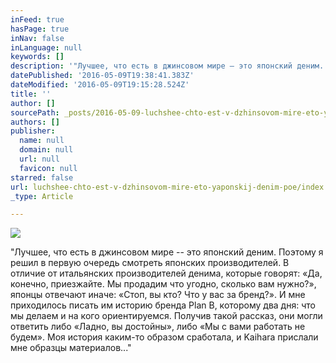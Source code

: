 ```yaml
---
inFeed: true
hasPage: true
inNav: false
inLanguage: null
keywords: []
description: '"Лучшее, что есть в джинсовом мире – это японский деним. Поэтому я решил в первую очередь смотреть японских производителей. В отличие от итальянских производителей денима, которые говорят: «Да, конечно, приезжайте. Мы продадим что угодно, сколько вам нужно?», японцы отвечают иначе: «Стоп, вы кто? Что у вас за бренд?». И мне приходилось писать им историю бренда Plan B, которому два дня: что мы делаем и на кого ориентируемся. Получив такой рассказ, они могли ответить либо «Ладно, вы достойны», либо «Мы с вами работать не будем». Моя история каким-то образом сработала, и Kaihara прислали мне образцы материалов..."'
datePublished: '2016-05-09T19:38:41.383Z'
dateModified: '2016-05-09T19:15:28.524Z'
title: ''
author: []
sourcePath: _posts/2016-05-09-luchshee-chto-est-v-dzhinsovom-mire-eto-yaponskij-denim-poe.md
authors: []
publisher:
  name: null
  domain: null
  url: null
  favicon: null
starred: false
url: luchshee-chto-est-v-dzhinsovom-mire-eto-yaponskij-denim-poe/index.html
_type: Article

---
```

![](https://the-grid-user-content.s3-us-west-2.amazonaws.com/0736272f-3234-4270-beb7-809f9b4a9cdb.jpg)

"Лучшее, что есть в джинсовом мире -- это японский деним. Поэтому я решил в первую очередь смотреть японских производителей. В отличие от итальянских производителей денима, которые говорят: «Да, конечно, приезжайте. Мы продадим что угодно, сколько вам нужно?», японцы отвечают иначе: «Стоп, вы кто? Что у вас за бренд?». И мне приходилось писать им историю бренда Plan B, которому два дня: что мы делаем и на кого ориентируемся. Получив такой рассказ, они могли ответить либо «Ладно, вы достойны», либо «Мы с вами работать не будем». Моя история каким-то образом сработала, и Kaihara прислали мне образцы материалов..."